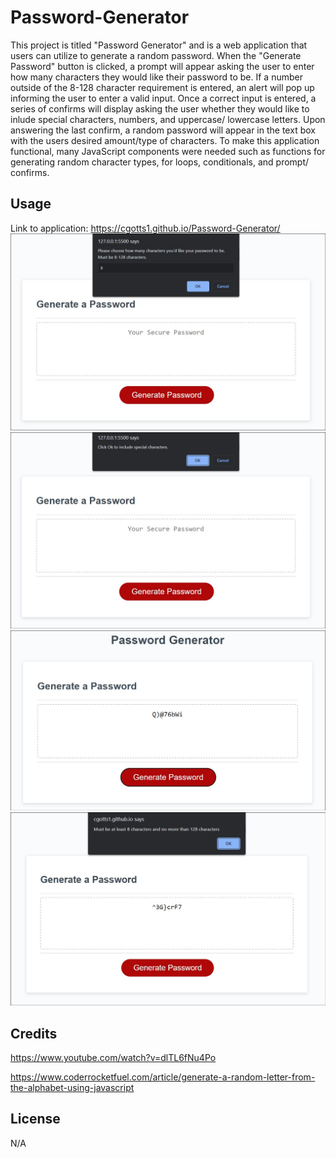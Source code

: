 # Password-Generator

This project is titled "Password Generator" and is a web application that users can utilize to generate a random password. When the "Generate Password" button is clicked, a prompt will appear asking the user to enter how many characters they would like their password to be. If a number outside of the 8-128 character requirement is entered, an alert will pop up informing the user to enter a valid input. Once a correct input is entered, a series of confirms will display asking the user whether they would like to inlude special characters, numbers, and uppercase/ lowercase letters. Upon answering the last confirm, a random password will appear in the text box with the users desired amount/type of characters. To make this application functional, many JavaScript components were needed such as functions for generating random character types, for loops, conditionals, and prompt/ confirms.

## Usage

Link to application: https://cgotts1.github.io/Password-Generator/
![Password Generator Screenshot](/images/1st.jpg)
![Password Generator Screenshot](/images/2nd.jpg)
![Password Generator Screenshot](/images/3rd.jpg)
![Password Generator Screenshot](/images/pwg.jpg)




## Credits

https://www.youtube.com/watch?v=dlTL6fNu4Po

https://www.coderrocketfuel.com/article/generate-a-random-letter-from-the-alphabet-using-javascript

## License

N/A
